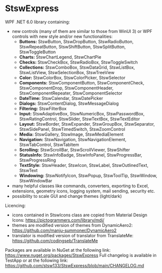 # StswExpress
WPF .NET 6.0 library containing:
- new controls (many of them are similar to those from WinUI 3) or WPF controls with new style and/or new functionalities:
  - **Buttons:** StswButton, StswDropButton, StswRadioButton, StswRepeatButton, StswShiftButton, StswSplitButton, StswToggleButton
  - **Charts:** StswChartLegend, StswChartPie
  - **Checks:** StswCheckBox, StswRadioBox, StswToggleSwitch
  - **Collections:** StswComboBox, StswDataGrid, StswListBox, StswListView, StswSelectionBox, StswTreeView
  - **Color:** StswColorBox, StswColorPicker, StswSelector
  - **Components:** StswComponentButton, StswComponentCheck, StswComponentDrop, StswComponentHeader, StswComponentRepeater, StswComponentSelector
  - **DateTime:** StswCalendar, StswDatePicker
  - **Dialogs:** StswContentDialog, StswMessageDialog
  - **Filtering:** StswFilterBox
  - **Input:** StswAdaptiveBox, StswNumericBox, StswPasswordBox, StswRatingControl, StswSlider, StswTextBox, StswTextEditor
  - **Layout:** StswBorder, StswExpander, StswGroupBox, StswSeparator, StswSidePanel, StswTimedSwitch, StswZoomControl
  - **Media:** StswGallery, StswImage, StswMediaElement
  - **Navigation:** StswNavigation, StswNavigationElement, StswTabControl, StswTabItem
  - **Scrolling:** StswScrollBar, StswScrollViewer, StswShifter
  - **StatusInfo:** StswInfoBadge, StswInfoPanel, StswProgressBar, StswProgressRing
  - **TextStyle:** StswHeader, StswIcon, StswLabel, StswOutlinedText, StswText
  - **Windowing:** StswNotifyIcon, StswPopup, StswToolTip, StswWindow, StswWindowBar
- many helpful classes like commands, converters, exporting to Excel, extensions, geometry icons, logging system, mail sending, security etc.
- possibility to scale GUI and change themes (light/dark)

Licencing:
- icons contained in StswIcons class are copied from Material Design Icons: https://pictogrammers.com/library/mdi/
- themes are modified version of themes from DynamicAero2: https://github.com/manju-summoner/DynamicAero2
- translator is modified version of translator from TranslateMe: https://github.com/codingseb/TranslateMe

Packages are available in NuGet at the following link: https://www.nuget.org/packages/StswExpress
Full changelog is available in TestApp or at the following link: https://github.com/stsw133/StswExpress/blob/main/CHANGELOG.md
